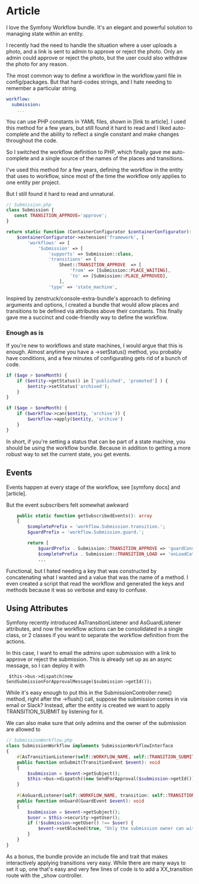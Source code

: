 # Article 

I love the Symfony Workflow bundle.  It's an elegant and powerful solution to managing state within an entity.

I recently had the need to handle the situation where a user uploads a photo, and a link is sent to admin to approve or reject the photo.  Only an admin could approve or reject the photo, but the user could also withdraw the photo for any reason.

The most common way to define a workflow in the workflow.yaml file in config/packages.  But that hard-codes strings, and I hate needing to remember a particular string.  

```yaml
workflow:
  submission:
    ...
```
You can use PHP constants in YAML files, shown in [link to article].  I used this method for a few years, but still found it hard to read and I liked auto-complete and the ability to reflect a single constant and make changes throughout the code.

So I switched the workflow definition to PHP, which finally gave me auto-complete and a single source of the names of the places and transitions.  

I've used this method for a few years, defining the workflow in the entity that uses to workflow, since most of the time the workflow only applies to one entity per project.

But I still found it hard to read and unnatural.

```php
// Submission.php
class Submission {
   const TRANSITION_APPROVE='approve';
}
```

```php
return static function (ContainerConfigurator $containerConfigurator): void {
    $containerConfigurator->extension('framework', [
        'workflows' => [
            'Submission' => [
                'supports' => Submission::class,
                'transitions' => [
                    Sheet::TRANSITION_APPROVE  => [
                        'from' => [Submission::PLACE_WAITING],
                        'to' => [Submission::PLACE_APPROVED],
                    ],
                'type' => 'state_machine',

```

Inspired by zenstruck/console-extra-bundle's approach to defining arguments and options, I created a bundle that would allow places and transitions to be defined via attributes above their constants.  This finally gave me a succinct and code-friendly way to define the workflow.

### Enough as is

If you're new to workflows and state machines, I would argue that this is enough.  Almost anytime you have a ->setStatus() method, you probably have conditions, and a few minutes of configurating gets rid of a bunch of code.

```php
if ($age > $oneMonth) {
    if ($entity->getStatus() in ['published', 'promoted'] ) {
        $entity->setStatus('archived');
    }
}

if ($age > $oneMonth) {
    if ($workflow->can($entity, 'archive')) {
        $workflow->apply($entity, 'archive')
    }
}
```

In short, if you're setting a status that can be part of a state machine, you should be using the workflow bundle.   Because in addition to getting a more robust way to set the current state, you get events.

## Events

Events happen at every stage of the workflow, see [symfony docs] and [article].

But the event subscribers felt somewhat awkward

```php
    public static function getSubscribedEvents(): array
    {
        $completePrefix = 'workflow.Submission.transition.';
        $guardPrefix = 'workflow.Submission.guard.';

        return [
            $guardPrefix . Submission::TRANSITION_APPROVE => 'guardConsolidatedMustExist',
            $completePrefix . Submission::TRANSITION_LOAD => 'onLoadCatalog',
            ...
```

Functional, but I hated needing a key that was constructed by concatenating what I wanted and a value that was the name of a method.  I even created a script that read the workflow and generated the keys and methods because it was so verbose and easy to confuse.

## Using Attributes 

Symfony recently introduced AsTransitionListener and AsGuardListener attributes, and now the workflow actions can be consolidated in a single class, or 2 classes if you want to separate the workflow definition from the actions.

In this case, I want to email the admins upon submission with a link to approve or reject the submission.  This is already set up as an async message, so I can deploy it with 

     $this->bus->dispatch(new SendSubmissionForApprovalMessage($submission->getId());

While it's easy enough to put this in the SubmissionController:new() method, right after the ->flush() call, suppose the submission comes in via email or Slack?  Instead, after the entity is created we want to apply TRANSITION_SUBMIT by listening for it.

We can also make sure that only admins and the owner of the submission are allowed to

```php
// SubmissionWorkflow.php
class SubmissionWorkflow implements SubmissionWorkflowInterface
{
    #[AsTransitionListener(self::WORKFLOW_NAME, self::TRANSITION_SUBMIT)]
    public function onSubmit(TransitionEvent $event): void
    {
        $submission = $event->getSubject();
        $this->bus->dispatch((new SendForApproval($submission->getId())));
    }
    
    #[AsGuardListener(self::WORKFLOW_NAME, transition: self::TRANSITION_WITHDRAW)]
    public function onGuard(GuardEvent $event): void
    {
        $submission = $event->getSubject();
        $user = $this->security->getUser();
        if (!$submission->getUser() !== $user) {
            $event->setBlocked(true, "Only the submission owner can withdraw");
        }
    }
}
```

As a bonus, the bundle provide an include file and trait that makes interactively applying transitions very easy.  While there are many ways to set it up, one that's easy and very few lines of code is to add a XX_transition route with the _show controller.  


